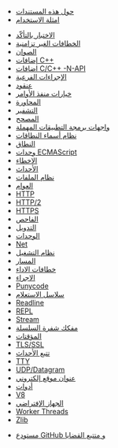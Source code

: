 <!--
  NB(chrisdickinson): if you move this file, be sure to update
  tools/doc/html.js to point at the new location.
-->

<!--introduced_in=v0.10.0-->

* [حول هذه المستندات](documentation.html)
* [امثلة الاستخدام](synopsis.html)

<div class="line"></div>

* [الاختبار بالتأكّد](assert.html)
* [الخطافات الغير تزامنية](async_hooks.html)
* [الصوان](buffer.html)
* [إضافات C++](addons.html)
* [اضافات C/C++ -N-API](n-api.html)
* [الإجراءات الفرعية](child_process.html)
* [عنقود](cluster.html)
* [خيارات منفذ الأوامر](cli.html)
* [المحاورة](console.html)
* [التشفير](crypto.html)
* [المصحح](debugger.html)
* [واجهات برمجة التطبيقات المهملة](deprecations.html)
* [نظام أسماء النطاقات](dns.html)
* [النطاق](domain.html)
* [وحدات ECMAScript](esm.html)
* [الاخطاء](errors.html)
* [الأحداث](events.html)
* [نظام الملفات](fs.html)
* [العوام](globals.html)
* [HTTP](http.html)
* [HTTP/2](http2.html)
* [HTTPS](https.html)
* [الفاحص](inspector.html)
* [التدويل](intl.html)
* [الوحدات](modules.html)
* [Net](net.html)
* [ نظام التشغيل](os.html)
* [المسار](path.html)
* [خطافات الاداء](perf_hooks.html)
* [الاجراء](process.html)
* [Punycode](punycode.html)
* [سلاسل الاستعلام](querystring.html)
* [Readline](readline.html)
* [REPL](repl.html)
* [Stream](stream.html)
* [مفكك شفرة السلسلة](string_decoder.html)
* [المؤقتات](timers.html)
* [TLS/SSL](tls.html)
* [تتبع الأحداث](tracing.html)
* [TTY](tty.html)
* [UDP/Datagram](dgram.html)
* [عنوان موقع إلكتروني](url.html)
* [أدوات](util.html)
* [V8](v8.html)
* [الجهاز الإفتراضي](vm.html)
* [Worker Threads](worker_threads.html)
* [Zlib](zlib.html)

<div class="line"></div>

* [مستودع GitHub و متتبع القضايا](https://github.com/nodejs/node)